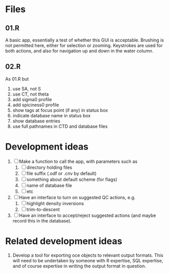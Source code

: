 # Files

## 01.R

A basic app, essentially a test of whether this GUI is acceptable.
Brushing is not permitted here, either for selection or zooming.
Keystrokes are used for both actions, and also for navigation up and
down in the water column.

## 02.R

As 01.R but

1.  use SA, not S
2.  use CT, not theta
3.  add sigma0 profile
4.  add spiciness0 profile
5.  show tags at focus point (if any) in status box
6.  indicate database name in status box
7.  show database entries
8.  use full pathnames in CTD and database files

# Development ideas

1.  ☐ Make a function to call the app, with parameters such as
    1.  ☐ directory holding files
    2.  ☐ file suffix (.odf or .cnv by default)
    3.  ☐ something about default scheme (for flags)
    4.  ☐ name of database file
    5.  ☐ etc
2.  ☐ Have an interface to turn on suggested QC actions, e.g.
    1.  ☐ highlight density inversions
    2.  ☐ trim-to-descent
3.  ☐ Have an interface to accept/reject suggested actions (and maybe
    record this in the database).

# Related development ideas

1.  Develop a tool for exporting oce objects to relevant output formats.
    This will need to be undertaken by someone with R expertise, SQL
    expertise, and of course expertise in writing the output format in
    question.
